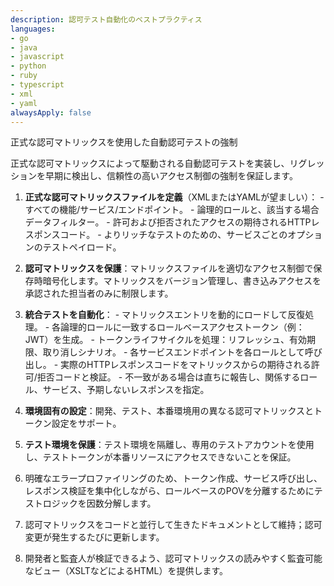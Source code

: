 ```yaml
---
description: 認可テスト自動化のベストプラクティス
languages:
- go
- java
- javascript
- python
- ruby
- typescript
- xml
- yaml
alwaysApply: false
---
```


正式な認可マトリックスを使用した自動認可テストの強制

正式な認可マトリックスによって駆動される自動認可テストを実装し、リグレッションを早期に検出し、信頼性の高いアクセス制御の強制を保証します。

  1. **正式な認可マトリックスファイルを定義**（XMLまたはYAMLが望ましい）：
    - すべての機能/サービス/エンドポイント。
    - 論理的ロールと、該当する場合データフィルター。
    - 許可および拒否されたアクセスの期待されるHTTPレスポンスコード。
    - よりリッチなテストのための、サービスごとのオプションのテストペイロード。

  2. **認可マトリックスを保護**：マトリックスファイルを適切なアクセス制御で保存時暗号化します。マトリックスをバージョン管理し、書き込みアクセスを承認された担当者のみに制限します。

  3. **統合テストを自動化**：
    - マトリックスエントリを動的にロードして反復処理。
    - 各論理的ロールに一致するロールベースアクセストークン（例：JWT）を生成。
    - トークンライフサイクルを処理：リフレッシュ、有効期限、取り消しシナリオ。
    - 各サービスエンドポイントを各ロールとして呼び出し。
    - 実際のHTTPレスポンスコードをマトリックスからの期待される許可/拒否コードと検証。
    - 不一致がある場合は直ちに報告し、関係するロール、サービス、予期しないレスポンスを指定。

  4. **環境固有の設定**：開発、テスト、本番環境用の異なる認可マトリックスとトークン設定をサポート。

  5. **テスト環境を保護**：テスト環境を隔離し、専用のテストアカウントを使用し、テストトークンが本番リソースにアクセスできないことを保証。

  6. 明確なエラープロファイリングのため、トークン作成、サービス呼び出し、レスポンス検証を集中化しながら、ロールベースのPOVを分離するためにテストロジックを因数分解します。

  7. 認可マトリックスをコードと並行して生きたドキュメントとして維持；認可変更が発生するたびに更新します。

  8. 開発者と監査人が検証できるよう、認可マトリックスの読みやすく監査可能なビュー（XSLTなどによるHTML）を提供します。
